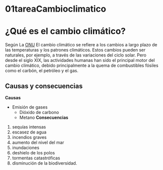 # 01tareaCambioclimatico

# ¿Qué es el cambio climático?
Según La [ONU](https://www.un.org/es/climatechange/what-is-climate-change) El cambio climático se refiere a los cambios a largo plazo de las temperaturas y los patrones climáticos. Estos cambios pueden ser naturales, por ejemplo, a través de las variaciones del ciclo solar. Pero desde el siglo XIX, las actividades humanas han sido el principal motor del cambio climático, debido principalmente a la quema de combustibles fósiles como el carbón, el petróleo y el gas.

## Causas y consecuencias

**Causas**
- Emisión de gases
    - Dióxido de carbono
    - Metano
**Consecuencias**
1. sequías intensas
2. escasez de agua
3. incendios graves
4. aumento del nivel del mar
5. inundaciones
6. deshielo de los polos
7. tormentas catastróficas
8. disminución de la biodiversidad.
